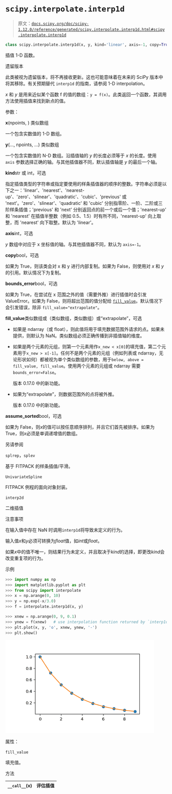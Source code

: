 # `scipy.interpolate.interp1d`

> 原文：[`docs.scipy.org/doc/scipy-1.12.0/reference/generated/scipy.interpolate.interp1d.html#scipy.interpolate.interp1d`](https://docs.scipy.org/doc/scipy-1.12.0/reference/generated/scipy.interpolate.interp1d.html#scipy.interpolate.interp1d)

```py
class scipy.interpolate.interp1d(x, y, kind='linear', axis=-1, copy=True, bounds_error=None, fill_value=nan, assume_sorted=False)
```

插值 1-D 函数。

遗留版本

此类被视为遗留版本，将不再接收更新。这也可能意味着在未来的 SciPy 版本中将其移除。有关预期替代 `interp1d` 的指南，请参阅 1-D interpolation。

*x* 和 *y* 是用来近似某个函数 f 的值的数组：`y = f(x)`。此类返回一个函数，其调用方法使用插值来找到新点的值。

参数：

**x**(npoints, ) 类似数组

一个包含实数值的 1-D 数组。

**y**(…, npoints, …) 类似数组

一个包含实数值的 N-D 数组。沿插值轴的 *y* 的长度必须等于 *x* 的长度。使用 `axis` 参数选择正确的轴。与其他插值器不同，默认插值轴是 *y* 的最后一个轴。

**kind**str 或 int，可选

指定插值类型的字符串或指定要使用的样条插值器的顺序的整数。字符串必须是以下之一：'linear'、'nearest'、'nearest-up'、'zero'、'slinear'、'quadratic'、'cubic'、'previous' 或 'next'。'zero'、'slinear'、'quadratic' 和 'cubic' 分别指零阶、一阶、二阶或三阶样条插值；'previous' 和 'next' 分别返回点的前一个或后一个值；'nearest-up' 和 'nearest' 在插值半整数（例如 0.5、1.5）时有所不同，'nearest-up' 向上取整，而 'nearest' 向下取整。默认为 'linear'。

**axis**int，可选

*y* 数组中对应于 x 坐标值的轴。与其他插值器不同，默认为 `axis=-1`。

**copy**bool，可选

如果为 True，则该类会对 x 和 y 进行内部复制。如果为 False，则使用对 *x* 和 *y* 的引用。默认情况下为复制。

**bounds_error**bool，可选

如果为 True，在尝试在 x 范围之外的值（需要外推）进行插值时会引发 ValueError。如果为 False，则将超出范围的值分配给 [`fill_value`](https://docs.scipy.org/doc/scipy-1.12.0/reference/generated/scipy.interpolate.interp1d.html#scipy.interpolate.interp1d.fill_value "scipy.interpolate.interp1d.fill_value")。默认情况下会引发错误，除非 `fill_value="extrapolate"`。

**fill_value**类似数组或（类似数组，类似数组）或“extrapolate”，可选

+   如果是 ndarray（或 float），则此值将用于填充数据范围外请求的点。如果未提供，则默认为 NaN。类似数组必须正确传播到非插值轴的维度。

+   如果是两个元素的元组，则第一个元素用作`x_new < x[0]`的填充值，第二个元素用于`x_new > x[-1]`。任何不是两个元素的元组（例如列表或 ndarray，无论形状如何）都被视为单个类似数组的参数，用于`below, above = fill_value, fill_value`。使用两个元素的元组或 ndarray 需要`bounds_error=False`。

    版本 0.17.0 中的新功能。

+   如果为“extrapolate”，则数据范围外的点将被外推。

    版本 0.17.0 中的新功能。

**assume_sorted**bool，可选

如果为 False，则*x*的值可以按任意顺序排列，并且它们首先被排序。如果为 True，则*x*必须是单调递增值的数组。

另请参阅

`splrep`，`splev`

基于 FITPACK 的样条插值/平滑。

`UnivariateSpline`

FITPACK 例程的面向对象封装。

`interp2d`

二维插值

注意事项

在输入值中存在 NaN 时调用`interp1d`将导致未定义的行为。

输入值*x*和*y*必须可转换为*float*值，如*int*或*float*。

如果*x*中的值不唯一，则结果行为未定义，并且取决于*kind*的选择，即更改*kind*会改变重复项的行为。

示例

```py
>>> import numpy as np
>>> import matplotlib.pyplot as plt
>>> from scipy import interpolate
>>> x = np.arange(0, 10)
>>> y = np.exp(-x/3.0)
>>> f = interpolate.interp1d(x, y) 
```

```py
>>> xnew = np.arange(0, 9, 0.1)
>>> ynew = f(xnew)   # use interpolation function returned by `interp1d`
>>> plt.plot(x, y, 'o', xnew, ynew, '-')
>>> plt.show() 
```

![../../_images/scipy-interpolate-interp1d-1.png](img/d0f186839f72b601d2ad0c0ca88f500c.png)

属性：

`fill_value`

填充值。

方法

| `__call__`(x) | 评估插值 |
| --- | --- |
